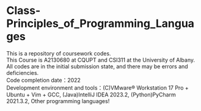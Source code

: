 # Class-Principles_of_Programming_Languages

This is a repository of coursework codes.<br>
This Course is A2130680 at CQUPT and CSI311 at the University of Albany.<br>
All codes are in the initial submission state, and there may be errors and deficiencies.<br>
Code completion date：2022<br>
Development environment and tools：(C)VMware® Workstation 17 Pro + Ubuntu + Vim + GCC, (Java)IntelliJ IDEA 2023.2, (Python)PyCharm 2021.3.2, Other programming languages!
